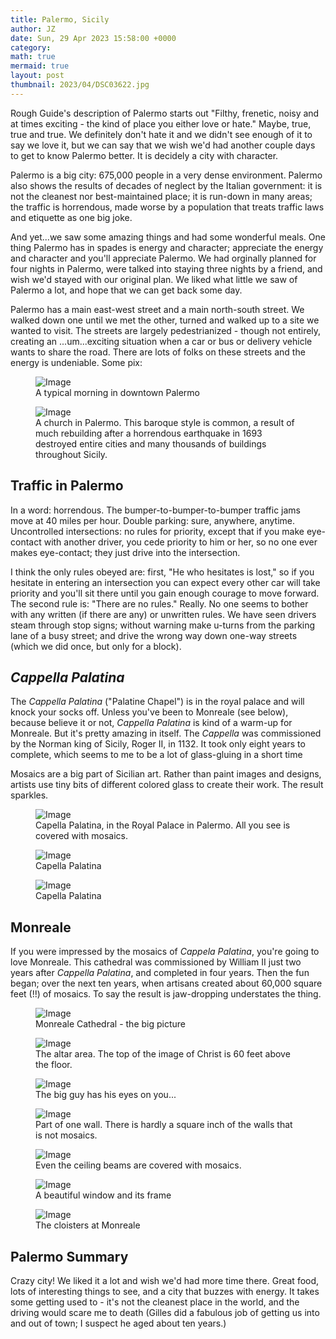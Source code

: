 ```yaml
---
title: Palermo, Sicily
author: JZ
date: Sun, 29 Apr 2023 15:58:00 +0000
category: 
math: true
mermaid: true
layout: post
thumbnail: 2023/04/DSC03622.jpg
---
```

Rough Guide's description of Palermo starts out "Filthy, frenetic, noisy and at times exciting - the kind of place you either love or hate." Maybe, true, true and true. We definitely don't hate it and we didn't see enough of it to say we love it, but we can say that we wish we'd had another couple days to get to know Palermo better. It is decidely a city with character. 

Palermo is a big city: 675,000 people in a very dense environment. Palermo also shows the results of decades of neglect by the Italian government: it is not the cleanest nor best-maintained place; it is run-down in many areas; the traffic is horrendous, made worse by a population that treats traffic laws and etiquette as one big joke.

And yet...we saw some amazing things and had some wonderful meals. One thing Palermo has in spades is energy and character; appreciate the energy and character and you'll appreciate Palermo. We had orginally planned for four nights in Palermo, were talked into staying three nights by a friend, and wish we'd stayed with our original plan. We liked what little we saw of Palermo a lot, and hope that we can get back some day.

Palermo has a main east-west street and a main north-south street. We walked down one until we met the other, turned and walked up to a site we wanted to visit. The streets are largely pedestrianized - though not entirely, creating an ...um...exciting situation when a car or bus or delivery vehicle wants to share the road. There are lots of folks on these streets and the energy is undeniable. Some pix:

<figure class = "landscape">
	<img src="{{"/assets/images/2023/04/DSC03622.jpg" | prepend: site.baseurl | prepend: site.url }}" alt="Image" />
	<figcaption>A typical morning in downtown Palermo</figcaption>
</figure>

<figure class = "portrait">
	<img src="{{"/assets/images/2023/04/DSC03623.jpg" | prepend: site.baseurl | prepend: site.url }}" alt="Image" />
	<figcaption>A church in Palermo. This baroque style is common, a result of much rebuilding after a horrendous earthquake in 1693 destroyed entire cities and many thousands of buildings throughout Sicily.</figcaption>
</figure>

<h2>Traffic in Palermo</h2>
In a word: horrendous. The bumper-to-bumper-to-bumper traffic jams move at 40 miles per hour. Double parking: sure, anywhere, anytime. Uncontrolled intersections: no rules for priority, except that if you make eye-contact with another driver, you cede priority to him or her, so no one ever makes eye-contact; they just drive into the intersection. 

I think the only rules obeyed are: first, "He who hesitates is lost," so if you hesitate in entering an intersection you can expect every other car will take priority and you'll sit there until you gain enough courage to move forward. The second rule is: "There are no rules." Really. No one seems to bother with any written (if there are any) or unwritten rules. We have seen drivers steam through stop signs; without warning make u-turns from the parking lane of a busy street; and drive the wrong way down one-way streets (which we did once, but only for a block).

<h2><em>Cappella Palatina</em></h2>
The <em>Cappella Palatina</em> ("Palatine Chapel") is in the royal palace and will knock your socks off. Unless you've been to Monreale (see below), because believe it or not, <em>Cappella Palatina</em> is kind of a warm-up for Monreale. But it's pretty amazing in itself. 
The <em>Cappella</em> was commissioned by the Norman king of Sicily, Roger II, in 1132. It took only eight years to complete, which seems to me to be a lot of glass-gluing in a short time

Mosaics are a big part of Sicilian art. Rather than paint images and designs, artists use tiny bits of different colored glass to create their work. The result sparkles. 

<figure class = "landscape">
	<img src="{{"/assets/images/2023/04/DSC03660.jpg" | prepend: site.baseurl | prepend: site.url }}" alt="Image" />
	<figcaption>Capella Palatina, in the Royal Palace in Palermo. All you see is covered with mosaics.</figcaption>
</figure>
<figure class = "portrait">
	<img src="{{"/assets/images/2023/04/DSC03661.jpg" | prepend: site.baseurl | prepend: site.url }}" alt="Image" />
	<figcaption>Capella Palatina</figcaption>
</figure>

<figure class = "landscape">
	<img src="{{"/assets/images/2023/04/DSC03666.jpg" | prepend: site.baseurl | prepend: site.url }}" alt="Image" />
	<figcaption>Capella Palatina</figcaption>
</figure>

<h2>Monreale</h2>
If you were impressed by the mosaics of <em>Cappela Palatina</em>, you're going to love Monreale. This cathedral was commissioned by William II just two years after <em>Cappella Palatina</em>, and completed in four years. Then the fun began; over the next ten years, when artisans created about 60,000 square feet (!!) of mosaics. To say the result is jaw-dropping understates the thing.
<figure class = "portrait">
	<img src="{{"/assets/images/2023/04/Monreal/DSC03704.jpg" | prepend: site.baseurl | prepend: site.url }}" alt="Image" />
	<figcaption>Monreale Cathedral - the big picture</figcaption>
</figure>

<figure class = "portrait">
	<img src="{{"/assets/images/2023/04/Monreal/DSC03721.jpg" | prepend: site.baseurl | prepend: site.url }}" alt="Image" />
	<figcaption>The altar area. The top of the image of Christ is 60 feet above the floor.</figcaption>
</figure>

<figure class = "portrait">
	<img src="{{"/assets/images/2023/04/Monreal/DSC03718.jpg" | prepend: site.baseurl | prepend: site.url }}" alt="Image" />
	<figcaption>The big guy has his eyes on you...</figcaption>
</figure>

<figure class = "landscape">
	<img src="{{"/assets/images/2023/04/Monreal/DSC03708.jpg" | prepend: site.baseurl | prepend: site.url }}" alt="Image" />
	<figcaption>Part of one wall. There is hardly a square inch of the walls that is not mosaics. </figcaption>
</figure>

<figure class = "landscape">
	<img src="{{"/assets/images/2023/04/Monreal/DSC03701.jpg" | prepend: site.baseurl | prepend: site.url }}" alt="Image" />
	<figcaption>Even the ceiling beams are covered with mosaics.</figcaption>
</figure>

<figure class = "portrait">
	<img src="{{"/assets/images/2023/04/Monreal/DSC03727.jpg" | prepend: site.baseurl | prepend: site.url }}" alt="Image" />
	<figcaption>A beautiful window and its frame</figcaption>
</figure>

<figure class = "landscape">
	<img src="{{"/assets/images/2023/04/Monreal/DSC03742.jpg" | prepend: site.baseurl | prepend: site.url }}" alt="Image" />
	<figcaption>The cloisters at Monreale</figcaption>
</figure>

<h2>Palermo Summary</h2>
Crazy city! We liked it a lot and wish we'd had more time there. Great food, lots of interesting things to see, and a city that buzzes with energy. It takes some getting used to - it's not the cleanest place in the world, and the driving would scare me to death (Gilles did a fabulous job of getting us into and out of town; I suspect he aged about ten years.)
